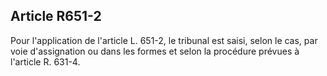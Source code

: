 Article R651-2
----
Pour l'application de l'article L. 651-2, le tribunal est saisi, selon le cas,
par voie d'assignation ou dans les formes et selon la procédure prévues à
l'article R. 631-4.
